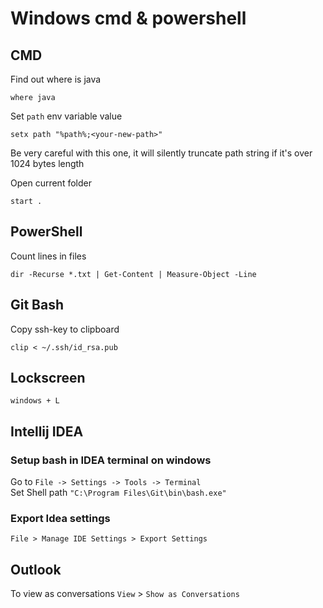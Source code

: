 # Windows cmd & powershell

## CMD
Find out where is java
```
where java
```

Set `path` env variable value
```
setx path "%path%;<your-new-path>"
```
Be very careful with this one, it will silently truncate path string if it's over 1024 bytes length

Open current folder
```
start .
```

## PowerShell
Count lines in files
```
dir -Recurse *.txt | Get-Content | Measure-Object -Line
```

## Git Bash
Copy ssh-key to clipboard
```
clip < ~/.ssh/id_rsa.pub
```

## Lockscreen
```
windows + L
```

## Intellij IDEA

### Setup bash in IDEA terminal on windows
Go to `File -> Settings -> Tools -> Terminal`  
Set Shell path `"C:\Program Files\Git\bin\bash.exe"`

### Export Idea settings
`File > Manage IDE Settings > Export Settings`

## Outlook
To view as conversations
`View` > `Show as Conversations`
